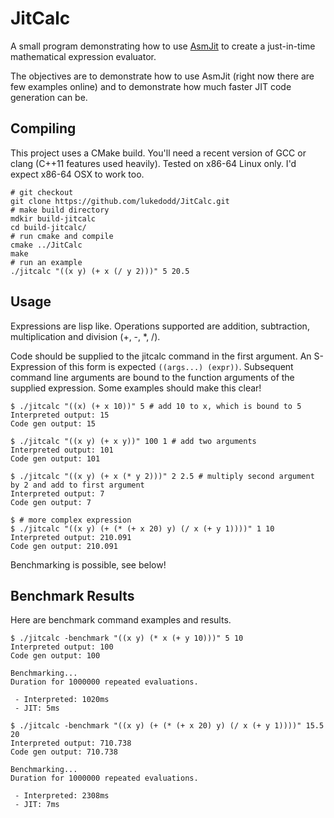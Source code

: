 JitCalc
=======

A small program demonstrating how to use [AsmJit](http://code.google.com/p/asmjit/) to create a just-in-time mathematical expression evaluator.

The objectives are to demonstrate how to use AsmJit (right now there are few examples online) and to demonstrate how much faster JIT code generation can be.

Compiling
---------

This project uses a CMake build. You'll need a recent version of GCC or clang (C++11 features used heavily). Tested on x86-64 Linux only. I'd expect x86-64 OSX to work too.

    # git checkout
    git clone https://github.com/lukedodd/JitCalc.git
    # make build directory
    mdkir build-jitcalc
    cd build-jitcalc/
    # run cmake and compile
    cmake ../JitCalc
    make
    # run an example
    ./jitcalc "((x y) (+ x (/ y 2)))" 5 20.5
    
Usage
-----


Expressions are lisp like. Operations supported are addition, subtraction, multiplication and division (+, -, *, /).

Code should be supplied to the jitcalc command in the first argument. An S-Expression of this form is expected `((args...) (expr))`. Subsequent command line arguments are bound to the function arguments of the supplied expression. Some examples should make this clear!

    $ ./jitcalc "((x) (+ x 10))" 5 # add 10 to x, which is bound to 5
    Interpreted output: 15
    Code gen output: 15

    $ ./jitcalc "((x y) (+ x y))" 100 1 # add two arguments
    Interpreted output: 101
    Code gen output: 101

    $ ./jitcalc "((x y) (+ x (* y 2)))" 2 2.5 # multiply second argument by 2 and add to first argument
    Interpreted output: 7
    Code gen output: 7

    $ # more complex expression
    $ ./jitcalc "((x y) (+ (* (+ x 20) y) (/ x (+ y 1))))" 1 10
    Interpreted output: 210.091
    Code gen output: 210.091

 
 Benchmarking is possible, see below!

Benchmark Results
-----------------

Here are benchmark command examples and results.


    $ ./jitcalc -benchmark "((x y) (* x (+ y 10)))" 5 10
    Interpreted output: 100
    Code gen output: 100

    Benchmarking...
    Duration for 1000000 repeated evaluations.

     - Interpreted: 1020ms
     - JIT: 5ms 

    $ ./jitcalc -benchmark "((x y) (+ (* (+ x 20) y) (/ x (+ y 1))))" 15.5 20
    Interpreted output: 710.738
    Code gen output: 710.738

    Benchmarking...
    Duration for 1000000 repeated evaluations.

     - Interpreted: 2308ms
     - JIT: 7ms 

